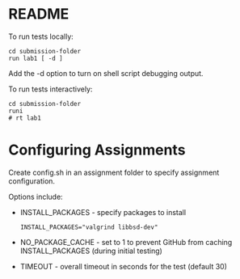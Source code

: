 # README

To run tests locally:

```
cd submission-folder
run lab1 [ -d ]
```

Add the -d option to turn on shell script debugging output.

To run tests interactively:

```
cd submission-folder
runi
# rt lab1
```

# Configuring Assignments

Create config.sh in an assignment folder to specify assignment configuration.

Options include:
* INSTALL_PACKAGES - specify packages to install

  ```
  INSTALL_PACKAGES="valgrind libbsd-dev"
  ```

* NO_PACKAGE_CACHE - set to 1 to prevent GitHub from caching INSTALL_PACKAGES (during initial testing)

* TIMEOUT - overall timeout in seconds for the test (default 30)
